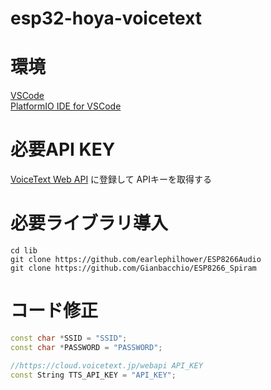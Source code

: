 # esp32-hoya-voicetext

# 環境
[VSCode](https://code.visualstudio.com/)  
[PlatformIO IDE for VSCode](https://docs.platformio.org/en/latest/ide/vscode.html)

# 必要API KEY
[VoiceText Web API](https://cloud.voicetext.jp/webapi) に登録して APIキーを取得する

# 必要ライブラリ導入
```
cd lib
git clone https://github.com/earlephilhower/ESP8266Audio
git clone https://github.com/Gianbacchio/ESP8266_Spiram
```

# コード修正
```c++:main.cpp
const char *SSID = "SSID";
const char *PASSWORD = "PASSWORD";

//https://cloud.voicetext.jp/webapi API_KEY
const String TTS_API_KEY = "API_KEY";
```
